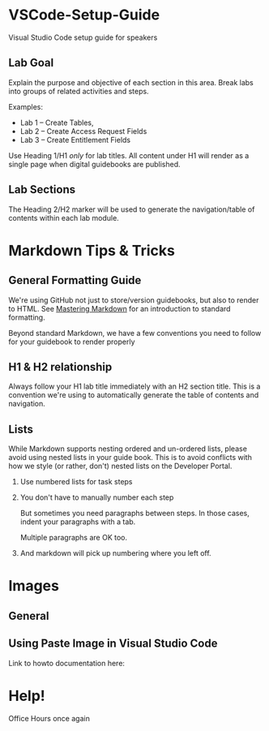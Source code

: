 # VSCode-Setup-Guide
Visual Studio Code setup guide for speakers
## Lab Goal
Explain the purpose and objective of each section in this area.
Break labs into groups of related activities and steps.

Examples: 
* Lab 1 – Create Tables,
* Lab 2 – Create Access Request Fields
* Lab 3 – Create Entitlement Fields

Use Heading 1/H1 _only_ for lab titles.  All content under H1 will render as a single page when digital guidebooks are published.

## Lab Sections
The Heading 2/H2 marker will be used to generate the navigation/table of contents within each lab module.

# Markdown Tips & Tricks
## General Formatting Guide
We're using GitHub not just to store/version guidebooks, but also to render to HTML.  See [Mastering Markdown](https://guides.github.com/features/mastering-markdown/) for an introduction to standard formatting.

Beyond standard Markdown, we have a few conventions you need to follow for your guidebook to render properly

## H1 & H2 relationship
Always follow your H1 lab title immediately with an H2 section title.  This is a convention we're using to automatically generate the table of contents and navigation.

## Lists
While Markdown supports nesting ordered and un-ordered lists, please avoid using nested lists in your guide book.  This is to avoid conflicts with how we style (or rather, don't) nested lists on the Developer Portal.

1. Use numbered lists for task steps
1. You don't have to manually number each step

    But sometimes you need paragraphs between steps.  In those cases, indent your paragraphs with a tab.

    Multiple paragraphs are OK too.

1. And markdown will pick up numbering where you left off.

# Images
## General



## Using Paste Image in Visual Studio Code

Link to howto documentation here:

# Help!

Office Hours once again